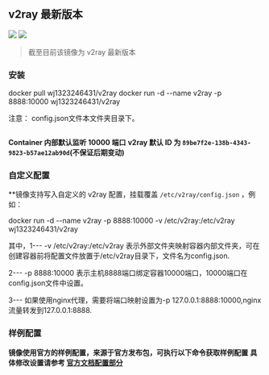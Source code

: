 ## v2ray 最新版本

[![](https://images.microbadger.com/badges/version/mritd/v2ray.svg)](https://microbadger.com/images/mritd/v2ray "Get your own version badge on microbadger.com") [![](https://images.microbadger.com/badges/image/mritd/v2ray.svg)](https://microbadger.com/images/mritd/v2ray "Get your own image badge on microbadger.com")

> 截至目前该镜像为 v2ray 最新版本

### 安装
  docker pull wj1323246431/v2ray
  docker run -d --name v2ray -p 8888:10000 wj1323246431/v2ray
  
注意： config.json文件本文件夹目录下。

``` sh

```

**Container 内部默认监听 10000 端口**
**v2ray 默认 ID 为 `89be7f2e-138b-4343-9823-b57ae12ab90d`(不保证后期变动)**

### 自定义配置

**镜像支持写入自定义的 v2ray 配置，挂载覆盖 `/etc/v2ray/config.json` ，例如：

docker run -d --name v2ray -p 8888:10000 -v /etc/v2ray:/etc/v2ray wj1323246431/v2ray

其中，1--- -v /etc/v2ray:/etc/v2ray 表示外部文件夹映射容器内部文件夹，可在创建容器前将配置文件放置于/etc/v2ray目录下，文件名为config.json.

2--- -p 8888:10000 表示主机8888端口绑定容器10000端口，10000端口在config.json文件中设置。

3--- 如果使用nginx代理，需要将端口映射设置为-p 127.0.0.1:8888:10000,nginx流量转发到127.0.0.1:8888.

### 样例配置

**镜像使用官方的样例配置，来源于官方发布包，可执行以下命令获取样例配置**
**具体修改设置请参考 [官方文档配置部分](https://www.v2ray.com/chapter_02/)**

